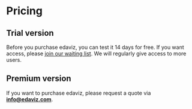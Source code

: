 # Pricing

## Trial version

Before you purchase edaviz, you can test it 14 days for free. If you want access, please [join our waiting list](http://eepurl.com/go6Zlj). We will regularly give access to more users.

## Premium version

If you want to purchase edaviz, please request a quote via __<a href="mailto:info@edaviz.com?subject=I want to purchase edaviz&body=Hi,%0D%0A%0D%0AI want to purchase x licenses of edaviz. Please send me a quote.%0D%0A%0D%0ABest regards">info@edaviz.com</a>__.


